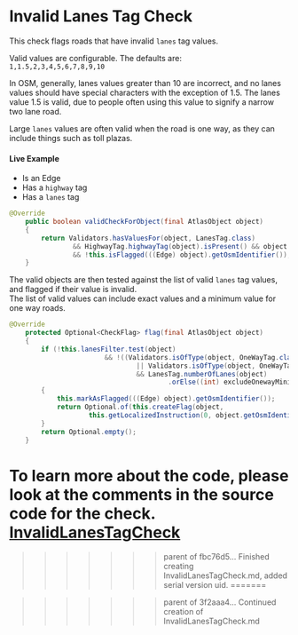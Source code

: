 # Invalid Lanes Tag Check 

This check flags roads that have invalid `lanes` tag values.

Valid values are configurable. The defaults are:  
`1,1.5,2,3,4,5,6,7,8,9,10`

In OSM, generally, lanes values greater than 10 are incorrect, and no lanes values should have special characters with the exception of 1.5. The lanes value 1.5 is valid, due to people often using this value to signify a narrow two lane road.  

Large `lanes` values are often valid when the road is one way, as they can include things such as toll plazas.

#### Live Example

* Is an Edge
* Has a `highway` tag
* Has a `lanes` tag

```java
@Override
    public boolean validCheckForObject(final AtlasObject object)
    {
        return Validators.hasValuesFor(object, LanesTag.class)
                && HighwayTag.highwayTag(object).isPresent() && object instanceof Edge
                && !this.isFlagged(((Edge) object).getOsmIdentifier());
    }
```

The valid objects are then tested against the list of valid `lanes` tag values, and flagged if their value is invalid.  
The list of valid values can include exact values and a minimum value for one way roads. 

```java
@Override
    protected Optional<CheckFlag> flag(final AtlasObject object)
    {
        if (!this.lanesFilter.test(object)
                        && !((Validators.isOfType(object, OneWayTag.class, OneWayTag.YES)
                                || Validators.isOfType(object, OneWayTag.class, OneWayTag.ONE))
                                && LanesTag.numberOfLanes(object)
                                        .orElse((int) excludeOnewayMinimum - 1) >= excludeOnewayMinimum))
        {
            this.markAsFlagged(((Edge) object).getOsmIdentifier());
            return Optional.of(this.createFlag(object,
                    this.getLocalizedInstruction(0, object.getOsmIdentifier())));
        }
        return Optional.empty();
    }
```

To learn more about the code, please look at the comments in the source code for the check.  
[InvalidLanesTagCheck](../../src/main/java/org/openstreetmap/atlas/checks/validation/tag/InvalidLanesTagCheck.java)
=======
>>>>>>> parent of fbc76d5... Finished creating InvalidLanesTagCheck.md, added serial version uid.
=======
 
>>>>>>> parent of 3f2aaa4... Continued creation of InvalidLanesTagCheck.md
